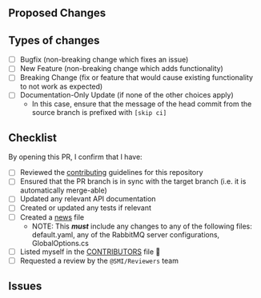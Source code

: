 ## Proposed Changes

<!-- Summarise your proposed changes here, including any notes for reviewers -->

## Types of changes

<!-- What types of changes does your code introduce? Tick all that apply. -->

- [ ] Bugfix (non-breaking change which fixes an issue)
- [ ] New Feature (non-breaking change which adds functionality)
- [ ] Breaking Change (fix or feature that would cause existing functionality to not work as expected)
- [ ] Documentation-Only Update (if none of the other choices apply)
  - In this case, ensure that the message of the head commit from the source branch is prefixed with `[skip ci]`

## Checklist

By opening this PR, I confirm that I have:

- [ ] Reviewed the [contributing](https://github.com/SMI/SmiServices/blob/main/CONTRIBUTING.md) guidelines for this repository
- [ ] Ensured that the PR branch is in sync with the target branch (i.e. it is automatically merge-able)
- [ ] Updated any relevant API documentation
- [ ] Created or updated any tests if relevant
- [ ] Created a [news](https://github.com/SMI/SmiServices/blob/main/news/README.md) file
  - NOTE: This **_must_** include any changes to any of the following files: default.yaml, any of the RabbitMQ server configurations, GlobalOptions.cs
- [ ] Listed myself in the [CONTRIBUTORS](https://github.com/SMI/SmiServices/blob/main/CONTRIBUTORS.md) file 🚀
- [ ] Requested a review by the `@SMI/Reviewers` team

## Issues

<!-- If relevant, tag any issues that are _expected_ to be resolved with this PR. E.g.: -->
